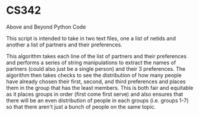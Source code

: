 # CS342
Above and Beyond Python Code

This script is intended to take in two text files, one a list of netids and another a list of partners and their preferences.

This algorithm takes each line of the list of partners and their preferences and performs a series of string manipulations to extract the names of partners (could also just be a single person) and their 3 preferences. The algorithm then takes checks to see the distribution of how many people have already chosen their first, second, and third preferences and places them in the group that has the least members. This is both fair and equitable as it places groups in order (first come first serve) and also ensures that there will be an even distribution of people in each groups (i.e. groups 1-7) so that there aren't just a bunch of people on the same topic. 

